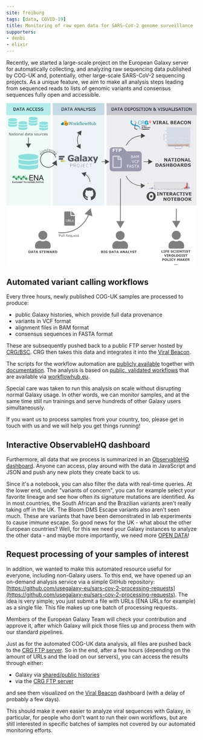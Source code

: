 ```yaml
---
site: freiburg
tags: [data, COVID-19]
title: Monitoring of raw open data for SARS-CoV-2 genome surveillance
supporters:
- denbi
- elixir
---
```


Recently, we started a large-scale project on the European Galaxy server for automatically collecting,
and analyzing raw sequencing data published by COG-UK and, potentially, other large-scale SARS-CoV-2 sequencing projects. As a unique feature, we aim to make all analysis steps leading from sequenced reads to lists of genomic variants and consensus sequences fully open and accessible.

![COVID monitoring](/assets/media/2021-04-29-covid-monitoring.png)


## Automated variant calling workflows

Every three hours, newly published COG-UK samples are processed to produce:

* public Galaxy histories, which provide full data provenance
* variants in VCF format
* alignment files in BAM format
* consensus sequences in FASTA format

These are subsequently pushed back to a public FTP server hosted by [CRG/BSC](ftp://xfer13.crg.eu). CRG then takes this data and
integrates it into the [Viral Beacon](https://covid19beacon.crg.eu/).

The scripts for the workflow automation are [publicly available](https://github.com/usegalaxy-eu/ena-cog-uk-wfs) together with [documentation](https://github.com/usegalaxy-eu/ena-cog-uk-wfs/blob/main/docs/manual.md). The analysis is based on [public, validated workflows](https://www.biorxiv.org/content/10.1101/2021.03.25.437046v1) that are available via [workflowhub.eu](https://workflowhub.eu/).

Special care was taken to run this analysis on scale without disrupting normal Galaxy usage. In other words, we can monitor samples, and at the same time still run trainings and serve hundreds of other Galaxy users simultaneously.

If you want us to process samples from your country, too, please get in touch with us and we will help you get things running!


## Interactive ObservableHQ dashboard

Furthermore, all data that we process is summarized in an [ObservableHQ dashboard](https://observablehq.com/@spond/sars-cov-2-cog-uk). Anyone can access, play around with the data in JavaScript and JSON and push any new plots they create back to us.

Since it's a notebook, you can also filter the data with real-time queries. At the lower end, under "variants of concern", you can for example select your favorite lineage and see how often
its signature mutations are identified. As in most countries, the South African and the Brazilian variants aren't really taking off in the UK. The Bloom DMS Escape variants also aren't seen much. These are variants that have been demonstrated in lab experiments to cause immune escape. So good news for the UK - what about the other European countries? Well, for this we need your Galaxy instances to analyze the other data - and maybe more importantly, 
we need more [OPEN DATA](https://www.covid19dataportal.org/support-data-sharing-covid19)!


## Request processing of your samples of interest

In addition, we wanted to make this automated resource useful for everyone, including non-Galaxy users. To this end, we have opened up an on-demand analysis service via a simple GitHub repository: [https://github.com/usegalaxy-eu/sars-cov-2-processing-requests](https://github.com/usegalaxy-eu/sars-cov-2-processing-requests). The idea is very simple; you just submit a file with URLs (ENA URLs for example) as a single file. This file makes up one batch of processing requests.

Members of the European Galaxy Team will check your contribution and approve it, after which Galaxy will pick those files up and process them with our standard pipelines.

Just as for the automated COG-UK data analysis, all files are pushed back to the [CRG FTP server](ftp://xfer13.crg.eu/). So in the end, after a few hours (depending on the amount of URLs and the load on our servers), you can access the results through either:

* Galaxy via [shared/public histories](https://covid19.galaxyproject.org/genomics/global_platform/#processed-cog-uk-data)
* via the [CRG FTP server](ftp://xfer13.crg.eu/)

and see them visualized on the [Viral Beacon](https://covid19beacon.crg.eu) dashboard (with a delay of probably a few days).

This should make it even easier to analyze viral sequences with Galaxy, in particular, for people who don't want to run their own workflows,
but are still interested in specific batches of samples not covered by our automated monitoring efforts.


